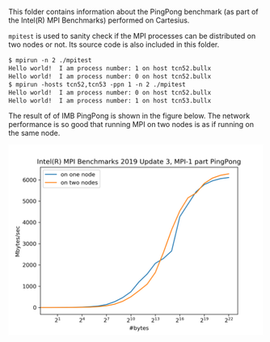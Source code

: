 This folder contains information about the PingPong benchmark (as part of the Intel(R) MPI Benchmarks) performed on Cartesius.

``mpitest`` is used to sanity check if the MPI processes can be distributed on two nodes or not.
Its source code is also included in this folder.

```
$ mpirun -n 2 ./mpitest
Hello world!  I am process number: 1 on host tcn52.bullx
Hello world!  I am process number: 0 on host tcn52.bullx
$ mpirun -hosts tcn52,tcn53 -ppn 1 -n 2 ./mpitest
Hello world!  I am process number: 0 on host tcn52.bullx
Hello world!  I am process number: 1 on host tcn53.bullx
```

The result of of IMB PingPong is shown in the figure below.
The network performance is so good that running MPI on two nodes is as if running on the same node.

![IMB PingPong](IMB_PingPong.png)
